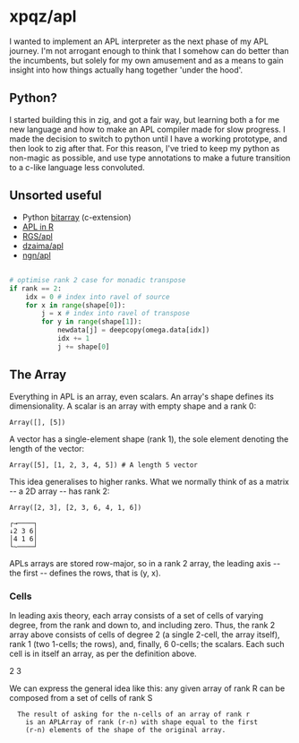 # xpqz/apl 

I wanted to implement an APL interpreter as the next phase of my APL journey. I'm not arrogant enough to think that I somehow can do better than the incumbents, but solely for my own amusement and as a means to gain insight into how things actually hang together 'under the hood'.

## Python?

I started building this in zig, and got a fair way, but learning both a for me new language and how to make an APL compiler made for slow progress. I made the decision to switch to python until I have a working prototype, and then look to zig after that. For this reason, I've tried to keep my python as non-magic as possible, and use type annotations to make a future transition to a c-like language less convoluted. 

## Unsorted useful

* Python [bitarray](https://pypi.org/project/bitarray/) (c-extension)
* [APL in R](https://bookdown.org/jandeleeuw6/apl/core.html)
* [RGS/apl](https://mathspp.com/blog/lsbasi-apl-part1)
* [dzaima/apl](https://github.com/dzaima/APL)
* [ngn/apl](https://github.com/abrudz/ngn-apl)

## 

```python
# optimise rank 2 case for monadic transpose
if rank == 2:
    idx = 0 # index into ravel of source
    for x in range(shape[0]):
        j = x # index into ravel of transpose
        for y in range(shape[1]):
            newdata[j] = deepcopy(omega.data[idx])
            idx += 1
            j += shape[0]
```

## The Array

Everything in APL is an array, even scalars. An array's shape defines its dimensionality. A scalar is an array with empty shape and a rank 0:

    Array([], [5])

A vector has a single-element shape (rank 1), the sole element denoting the length of the vector:

    Array([5], [1, 2, 3, 4, 5]) # A length 5 vector

This idea generalises to higher ranks. What we normally think of as a matrix -- a 2D array -- has rank 2:

    Array([2, 3], [2, 3, 6, 4, 1, 6])

    ┌→────┐
    ↓2 3 6│
    │4 1 6│
    └~────┘

APLs arrays are stored row-major, so in a rank 2 array, the leading axis -- the first -- defines the rows, that is (y, x).

### Cells

In leading axis theory, each array consists of a set of cells of varying degree, from the rank and down to, and including zero. Thus, the rank 2 array above consists of cells of degree 2 (a single 2-cell, the array itself), rank 1 (two 1-cells; the rows), and, finally, 6 0-cells; the scalars. Each such cell is in itself an array, as per the definition above. 

2 3


We can express the general idea like this: any given array of rank R can be composed from a set of cells of rank S

      The result of asking for the n-cells of an array of rank r
        is an APLArray of rank (r-n) with shape equal to the first
        (r-n) elements of the shape of the original array.

